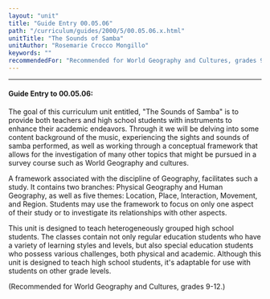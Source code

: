 ```yaml
---
layout: "unit"
title: "Guide Entry 00.05.06"
path: "/curriculum/guides/2000/5/00.05.06.x.html"
unitTitle: "The Sounds of Samba"
unitAuthor: "Rosemarie Crocco Mongillo"
keywords: ""
recommendedFor: "Recommended for World Geography and Cultures, grades 9-12."
---
```

<body>
<hr/>
 <h4>
  Guide Entry to 00.05.06:
 </h4>
 The goal of this curriculum unit entitled, "The Sounds of Samba" is to provide both teachers and high school students with instruments to enhance their academic endeavors.  Through it we will be delving into some content background of the music, experiencing the sights and sounds of samba performed, as well as working through a conceptual framework that allows for the investigation of many other topics that might be pursued in a survey course such as World Geography and cultures.
 <p>
  A framework associated with the discipline of Geography, facilitates such a study.  It  contains two branches:  Physical Geography and Human Geography, as well as five themes:  Location, Place, Interaction, Movement, and Region.  Students may use the framework to focus on only one aspect of their study or to investigate its relationships  with other aspects.
 </p>
 <p>
  This unit is designed to teach heterogeneously grouped high school students.  The classes contain not only regular education students who have a variety of learning styles and levels, but also special education students who possess various challenges, both physical and academic.  Although this unit is designed to teach high school students, it's adaptable for use with students on other grade levels.
 </p>
 <p>
  (Recommended for World Geography and Cultures, grades 9-12.)
 </p>


</body>